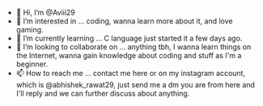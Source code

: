 - 👋 Hi, I’m @Aviii29
- 👀 I’m interested in ... coding, wanna learn more about it, and love gaming. 
- 🌱 I’m currently learning ... C language just started it a few days ago.
- 💞️ I’m looking to collaborate on ... anything tbh, I wanna learn things on the Internet, wanna gain knowledge about coding and stuff as I'm a beginner.
- 📫 How to reach me ... contact me here or on my instagram account, which is @abhishek_rawat29, just send me a dm you are from here and I'll reply and we can further discuss about anything.

<!---
Aviii29/Aviii29 is a ✨ special ✨ repository because its `README.md` (this file) appears on your GitHub profile.
You can click the Preview link to take a look at your changes.
--->
